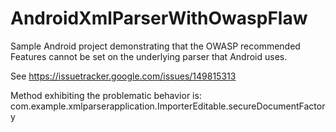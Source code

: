 # AndroidXmlParserWithOwaspFlaw
Sample Android project demonstrating that the OWASP recommended Features cannot be set on the
underlying parser that Android uses.

See https://issuetracker.google.com/issues/149815313

Method exhibiting the problematic behavior is: com.example.xmlparserapplication.ImporterEditable.secureDocumentFactory
